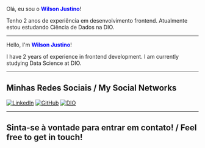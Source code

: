 Olá, eu sou o **<span style="color: blue;">Wilson Justino</span>**!

Tenho 2 anos de experiência em desenvolvimento frontend. Atualmente estou estudando Ciência de Dados na DIO.

---

Hello, I'm **<span style="color: blue;">Wilson Justino</span>**!

I have 2 years of experience in frontend development. I am currently studying Data Science at DIO.

---

## Minhas Redes Sociais / My Social Networks

[![LinkedIn](https://img.shields.io/badge/LinkedIn-000?style=for-the-badge&logo=linkedin&logoColor=white)](https://www.linkedin.com/in/wilson-justino-835811223/)
[![GitHub](https://img.shields.io/badge/GitHub-000?style=for-the-badge&logo=github&logoColor=white)](https://github.com/Wilson-99)
[![DIO](https://img.shields.io/badge/DIO-000?style=for-the-badge&logo=data:image/png;base64,YOUR_BASE64_IMAGE_HERE)](https://web.dio.me/users/wilsonjuliao97?tab=achievements)

---

## Sinta-se à vontade para entrar em contato! / Feel free to get in touch!
